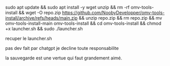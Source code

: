 sudo apt update && sudo apt install -y wget unzip && rm -rf omv-tools-install && wget -O repo.zip https://github.com/NoobyDevelopper/omv-tools-install/archive/refs/heads/main.zip && unzip repo.zip && rm repo.zip && mv omv-tools-install-main omv-tools-install && cd omv-tools-install && chmod +x launcher.sh && sudo ./launcher.sh


recuper le launcher.sh

pas dev fait par chatgpt je decline toute responsabilite

la sauvegarde est une vertue qui faut grandement aimé.
